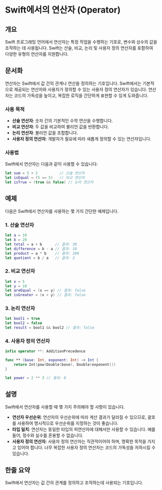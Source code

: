 <!--
Meta Description: # Swift에서의 연산자 (Operator) ## 개요 Swift 프로그래밍 언어에서 연산자는 특정 작업을 수행하는 기호로, 변수와 상수의 값을 조작하는 데 사용됩니다. Swift는 산술, 비교, 논리 및 사용자 정의 연산자를 포함하여 다양한 유형의 연산자를 지원합니...
Meta Keywords: let, 연산자, 연산자는, 사용자, swift
-->

# Swift에서의 연산자 (Operator)

## 개요
Swift 프로그래밍 언어에서 연산자는 특정 작업을 수행하는 기호로, 변수와 상수의 값을 조작하는 데 사용됩니다. Swift는 산술, 비교, 논리 및 사용자 정의 연산자를 포함하여 다양한 유형의 연산자를 지원합니다.

## 문서화
연산자는 Swift에서 값 간의 관계나 연산을 정의하는 기호입니다. Swift에서는 기본적으로 제공되는 연산자와 사용자가 정의할 수 있는 사용자 정의 연산자가 있습니다. 연산자는 코드의 가독성을 높이고, 복잡한 로직을 간단하게 표현할 수 있게 도와줍니다.

### 사용 목적
- **산술 연산자**: 숫자 간의 기본적인 수학 연산을 수행합니다.
- **비교 연산자**: 두 값을 비교하여 불리언 값을 반환합니다.
- **논리 연산자**: 불리언 값을 조합합니다.
- **사용자 정의 연산자**: 개발자가 필요에 따라 새롭게 정의할 수 있는 연산자입니다.

### 사용법
Swift에서 연산자는 다음과 같이 사용할 수 있습니다:

```swift
let sum = 5 + 3          // 산술 연산자
let isEqual = (5 == 5)   // 비교 연산자
let isTrue = (true && false) // 논리 연산자
```

## 예제
다음은 Swift에서 연산자를 사용하는 몇 가지 간단한 예제입니다.

### 1. 산술 연산자
```swift
let a = 10
let b = 20
let total = a + b      // 결과: 30
let difference = b - a // 결과: 10
let product = a * b    // 결과: 200
let quotient = b / a   // 결과: 2
```

### 2. 비교 연산자
```swift
let x = 5
let y = 10
let areEqual = (x == y) // 결과: false
let isGreater = (x > y) // 결과: false
```

### 3. 논리 연산자
```swift
let bool1 = true
let bool2 = false
let result = bool1 && bool2 // 결과: false
```

### 4. 사용자 정의 연산자
```swift
infix operator **: AdditionPrecedence

func ** (base: Int, exponent: Int) -> Int {
    return Int(pow(Double(base), Double(exponent)))
}

let power = 2 ** 3 // 결과: 8
```

## 설명
Swift에서 연산자를 사용할 때 몇 가지 주의해야 할 사항이 있습니다.

- **연산자 우선순위**: 연산자의 우선순위에 따라 계산 결과가 달라질 수 있으므로, 괄호를 사용하여 명시적으로 우선순위를 지정하는 것이 좋습니다.
- **타입 일치**: 연산자는 동일한 타입의 피연산자에 대해서만 사용할 수 있습니다. 예를 들어, 정수와 실수를 혼용할 수 없습니다.
- **사용자 정의 연산자**: 사용자 정의 연산자는 직관적이어야 하며, 명확한 목적을 가지고 있어야 합니다. 너무 복잡한 사용자 정의 연산자는 코드의 가독성을 저하시킬 수 있습니다.

## 한줄 요약
Swift에서 연산자는 값 간의 관계를 정의하고 조작하는데 사용되는 기호입니다.